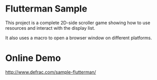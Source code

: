 Flutterman Sample
====================
This project is a complete 2D-side scroller game showing how to use
resources and interact with the display list.

It also uses a macro to open a browser window on different platforms.

Online Demo
===========
http://www.defrac.com/sample-flutterman/
